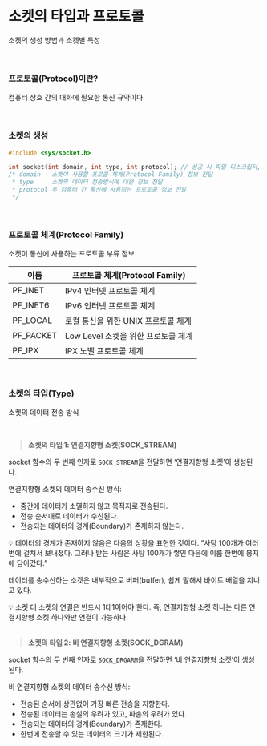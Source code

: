 # 소켓의 타입과 프로토콜
소켓의 생성 방법과 소켓별 특성

<br>

### 프로토콜(Protocol)이란?
컴퓨터 상호 간의 대화에 필요한 통신 규약이다.

<br>

### 소켓의 생성

```c
#include <sys/socket.h>

int socket(int domain, int type, int protocol); // 성공 시 파일 디스크립터, 실패 시 -1 반환
/* domain   소켓이 사용할 프로콜 체계(Protocol Family) 정보 전달
 * type     소켓의 데이터 전송방식에 대한 정보 전달
 * protocol 두 컴퓨터 간 통신에 사용되는 프로토콜 정보 전달
 */
```

<br>

### 프로토콜 체계(Protocol Family)
소켓이 통신에 사용하는 프로토콜 부류 정보

| 이름 | 프로토콜 체계(Protocol Family) |
| --- | --- |
| PF_INET | IPv4 인터넷 프로토콜 체계 |
| PF_INET6 | IPv6 인터넷 프로토콜 체계 |
| PF_LOCAL | 로컬 통신을 위한 UNIX 프로토콜 체계 |
| PF_PACKET | Low Level 소켓을 위한 프로토콜 체계 |
| PF_IPX | IPX 노벨 프로토콜 체계 |

<br>

### 소켓의 타입(Type)

소켓의 데이터 전송 방식

<br>

> **소켓의 타입 1: 연결지향형 소켓(SOCK_STREAM)**
> 
socket 함수의 두 번째 인자로 `SOCK_STREAM`을 전달하면 ‘연결지향형 소켓’이 생성된다.

연결지향형 소켓의 데이터 송수신 방식:

- 중간에 데이터가 소멸하지 않고 목적지로 전송된다.
- 전송 순서대로 데이터가 수신된다.
- 전송되는 데이터의 경계(Boundary)가 존재하지 않는다.

<aside>
💡 데이터의 경계가 존재하지 않음은 다음의 상황을 표현한 것이다.
”사탕 100개가 여러 번에 걸쳐서 보내졌다. 그러나 받는 사람은 사탕 100개가 쌓인 다음에 이름 한번에 봉지에 담아갔다.”

</aside>

데이터를 송수신하는 소켓은 내부적으로 버퍼(buffer), 쉽게 말해서 바이트 배열을 지니고 있다.

<aside>
💡 소켓 대 소켓의 연결은 반드시 1대1이어야 한다. 즉, 연결지향형 소켓 하나는 다른 연결지향형 소켓 하나와만 연결이 가능하다.

</aside>

<br>

> **소켓의 타입 2: 비 연결지향형 소켓(SOCK_DGRAM)**
> 
socket 함수의 두 번째 인자로 `SOCK_DRGARM`을 전달하면 ‘비 연결지향형 소켓’이 생성된다.

비 연결지향형 소켓의 데이터 송수신 방식:
- 전송된 순서에 상관없이 가장 빠른 전송을 지향한다.
- 전송된 데이터는 손실의 우려가 있고, 파손의 우려가 있다.
- 전송되는 데이터의 경계(Boundary)가 존재한다.
- 한번에 전송할 수 있는 데이터의 크기가 제한된다.
